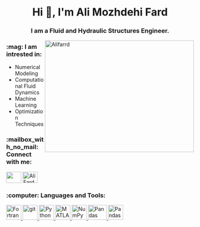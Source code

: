 <h1 align="center">Hi 👋, I'm Ali Mozhdehi Fard</h1>
<h3 align="center"> I am a Fluid and Hydraulic Structures Engineer.</h3>
<p><img align="right" src="https://github-readme-stats.vercel.app/api/top-langs?username=Alifarrd&show_icons=true&locale=en&layout=compact" alt="Alifarrd" width="400" height="300" /></p>

<h3 align="left">:mag: I am intrested in:</h3>

- Numerical Modeling
- Computational Fluid Dynamics
- Machine Learning
- Optimization Techniques


<h3 align="left"> :mailbox_with_no_mail: Connect with me: </h3>
<p align="left">
<a href="mailto:ali.mozhdehi.72@gmail.com" target="blank"><img align="center" src="https://www.vectorlogo.zone/logos/gmail/gmail-icon.svg" height="30" width="40" /></a>
<a href="https://www.linkedin.com/in/ali-mozhdehi-fard-473475168/" target="blank"><img align="center" src="https://raw.githubusercontent.com/rahuldkjain/github-profile-readme-generator/master/src/images/icons/Social/linked-in-alt.svg" alt="Ali Fard" height="30" width="40" /></a>
</p>

<h3 align="left">:computer: Languages and Tools:</h3>
<p align="left"> 
<a href="https://fortran-lang.org//" target="_blank" rel="noreferrer"> <img src="https://upload.wikimedia.org/wikipedia/commons/b/b8/Fortran_logo.svg" alt="Fortran" width="40" height="40"/> </a>
<a href="https://git-scm.com/" target="_blank" rel="noreferrer"> <img src="https://www.vectorlogo.zone/logos/git-scm/git-scm-icon.svg" alt="git" width="40" height="40"/> </a>
<a href="https://www.python.org/" target="_blank" rel="noreferrer"> <img src="https://www.vectorlogo.zone/logos/python/python-icon.svg" alt="Python" width="40" height="40"/> </a>
<a href="https://www.mathworks.com/products/matlab.html" target="_blank" rel="noreferrer"> <img src="https://iconape.com/wp-content/files/qn/195777/svg/matlab-seeklogo.com.svg" alt="MATLAB" width="40" height="40"/> </a>
<a href="https://numpy.org/" target="_blank" rel="noreferrer"> <img src="https://www.vectorlogo.zone/logos/numpy/numpy-icon.svg" alt="NumPy" width="40" height="40"/> </a>  
<a href="https://pandas.pydata.org/" target="_blank" rel="noreferrer"> <img src="https://upload.wikimedia.org/wikipedia/commons/e/ed/Pandas_logo.svg" alt="Pandas" width="50" height="40"/> </a>
<a href="https://jupyter.org/" target="_blank" rel="noreferrer"> <img src="https://api.iconify.design/logos/jupyter.svg" alt="Pandas" width="40" height="40"/> </a>
</p>


<!---
Alifarrd/Alifarrd is a ✨ special ✨ repository because its `README.md` (this file) appears on your GitHub profile.
You can click the Preview link to take a look at your changes.
--->

